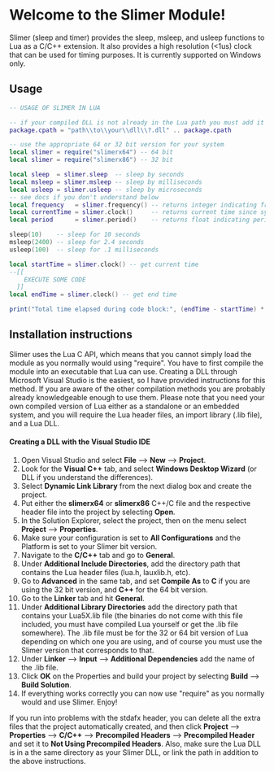 # Welcome to the Slimer Module!
Slimer (sleep and timer) provides the sleep, msleep, and usleep functions to Lua as a C/C++ extension. It also provides a high resolution (&lt;1us) clock that can be used for timing purposes.
It is currently supported on Windows only.

## Usage
```Lua
-- USAGE OF SLIMER IN LUA

-- if your compiled DLL is not already in the Lua path you must add it
package.cpath = "path\\to\\your\\dll\\?.dll" .. package.cpath

-- use the appropriate 64 or 32 bit version for your system
local slimer = require("slimerx64") -- 64 bit
local slimer = require("slimerx86") -- 32 bit

local sleep  = slimer.sleep  -- sleep by seconds
local msleep = slimer.msleep -- sleep by milliseconds
local usleep = slimer.usleep -- sleep by microseconds
-- see docs if you don't understand below
local frequency   = slimer.frequency() -- returns integer indicating frequency of your PerformanceCounter
local currentTime = slimer.clock()     -- returns current time since system startup with unit and precision of period
local period      = slimer.period()    -- returns float indicating period of your PerformanceCounter in seconds

sleep(10)    -- sleep for 10 seconds
msleep(2400) -- sleep for 2.4 seconds
usleep(100)  -- sleep for .1 milliseconds

local startTime = slimer.clock() -- get current time
--[[
    EXECUTE SOME CODE
  ]]
local endTime = slimer.clock() -- get end time

print("Total time elapsed during code block:", (endTime - startTime) * period * 1000, "milliseconds")
```

## Installation instructions
Slimer uses the Lua C API, which means that you cannot simply load the module as you normally would using "require". You have to first compile the module into an executable that Lua can use. Creating a DLL through Microsoft Visual Studio is the easiest, so I have provided instructions for this method. If you are aware of the other compilation methods you are probably already knowledgeable enough to use them. Please note that you need your own compiled version of Lua either as a standalone or an embedded system, and you will require the Lua header files, an import library (.lib file), and a Lua DLL.

#### Creating a DLL with the Visual Studio IDE
1. Open Visual Studio and select <b>File</b> --> <b>New</b> --> <b>Project</b>.
2. Look for the <b>Visual C++</b> tab, and select <b>Windows Desktop Wizard</b> (or DLL if you understand the differences).
3. Select <b>Dynamic Link Library</b> from the next dialog box and create the project.
4. Put either the <b>slimerx64</b> or <b>slimerx86</b> C++/C file and the respective header file into the project by selecting <b>Open</b>.
5. In the Solution Explorer, select the project, then on the menu select <b>Project</b> --> <b>Properties</b>.
6. Make sure your configuration is set to <b>All Configurations</b> and the Platform is set to your Slimer bit version.
7. Navigate to the <b>C/C++</b> tab and go to <b>General</b>.
8. Under <b>Additional Include Directories</b>, add the directory path that contains the Lua header files (lua.h, lauxlib.h, etc).
9. Go to <b>Advanced</b> in the same tab, and set <b>Compile As</b> to <b>C</b> if you are using the 32 bit version, and <b>C++</b> for the 64 bit version.
10. Go to the <b>Linker</b> tab and hit <b>General</b>.
11. Under <b>Additional Library Directories</b> add the directory path that contains your Lua5X.lib file (the binaries do not come with this file included, you must have compiled Lua yourself or get the .lib file somewhere). The .lib file must be for the 32 or 64 bit version of Lua depending on which one you are using, and of course you must use the Slimer version that corresponds to that.
12. Under <b>Linker</b> --> <b>Input</b> --> <b>Additional Dependencies</b> add the name of the .lib file.
13. Click <b>OK</b> on the Properties and build your project by selecting <b>Build</b> --> <b>Build Solution</b>.
14. If everything works correctly you can now use "require" as you normally would and use Slimer. Enjoy!

If you run into problems with the stdafx header, you can delete all the extra files that the project automatically created, and then click <b>Project</b> --> <b>Properties</b> --> <b>C/C++</b> --> <b>Precompiled Headers</b> --> <b>Precompiled Header</b> and set it to <b>Not Using Precompiled Headers</b>. Also, make sure the Lua DLL is in a the same directory as your Slimer DLL, or link the path in addition to the above instructions.
